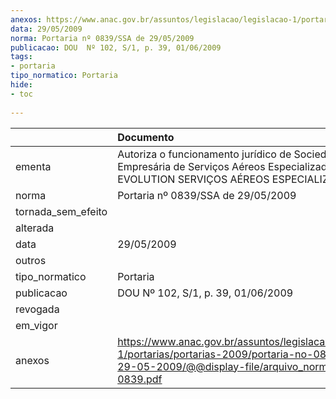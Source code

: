 ```yaml
---
anexos: https://www.anac.gov.br/assuntos/legislacao/legislacao-1/portarias/portarias-2009/portaria-no-0839-ssa-de-29-05-2009/@@display-file/arquivo_norma/PA2009-0839.pdf
data: 29/05/2009
norma: Portaria nº 0839/SSA de 29/05/2009
publicacao: DOU  Nº 102, S/1, p. 39, 01/06/2009
tags:
- portaria
tipo_normatico: Portaria
hide: 
- toc 
 
---
```


|                    | Documento                                                                                                                                                         |
|:-------------------|:------------------------------------------------------------------------------------------------------------------------------------------------------------------|
| ementa             | Autoriza o funcionamento jurídico de Sociedade Empresária de Serviços Aéreos Especializados - EVOLUTION SERVIÇOS AÉREOS ESPECIALIZADOS LTDA.                      |
| norma              | Portaria nº 0839/SSA de 29/05/2009                                                                                                                                |
| tornada_sem_efeito |                                                                                                                                                                   |
| alterada           |                                                                                                                                                                   |
| data               | 29/05/2009                                                                                                                                                        |
| outros             |                                                                                                                                                                   |
| tipo_normatico     | Portaria                                                                                                                                                          |
| publicacao         | DOU  Nº 102, S/1, p. 39, 01/06/2009                                                                                                                               |
| revogada           |                                                                                                                                                                   |
| em_vigor           |                                                                                                                                                                   |
| anexos             | https://www.anac.gov.br/assuntos/legislacao/legislacao-1/portarias/portarias-2009/portaria-no-0839-ssa-de-29-05-2009/@@display-file/arquivo_norma/PA2009-0839.pdf |